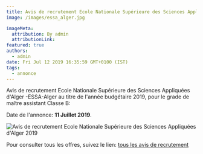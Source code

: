 ```yaml
---
title: Avis de recrutement Ecole Nationale Supérieure des Sciences Appliquées d'Alger
image: /images/essa_alger.jpg

imageMeta:
  attribution: By admin
  attributionLink:
featured: true
authors:
  - admin
date: Fri Jul 12 2019 16:35:59 GMT+0100 (IST)
tags:
  - annonce
---
```


Avis de recrutement Ecole Nationale Supérieure des Sciences Appliquées d'Alger -ESSA-Alger au titre de l'année budgétaire 2019, pour le grade de maître assistant Classe B:

Date de l'annonce: **11 Juillet 2019**.

![Avis de recrutement Ecole Nationale Supérieure des Sciences Appliquées d'Alger 2019](/images/avis_de_recrutement_ecole_superieur_des_sciences_appliquees_alger.jpg)

Pour consulter tous les offres, suivez le lien: [tous les avis de recrutement](/tous_les_avis_de_recrutement_annee_budgetaire_2019/)
